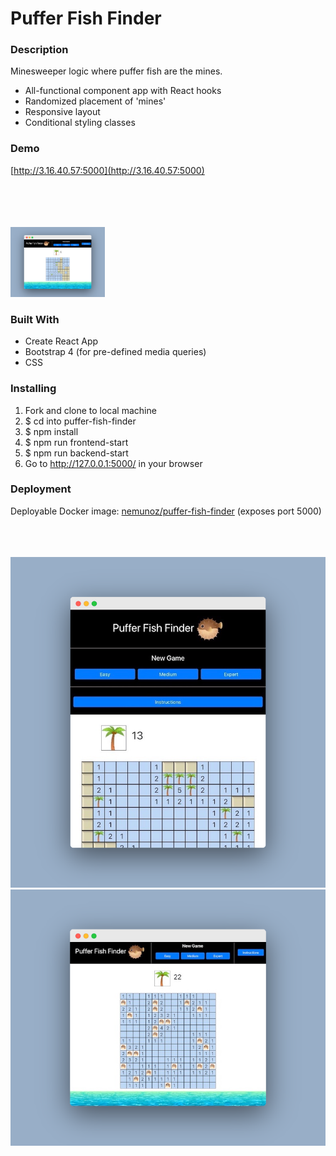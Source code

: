 # Puffer Fish Finder

### Description
Minesweeper logic where puffer fish are the mines.
- All-functional component app with React hooks
- Randomized placement of 'mines'
- Responsive layout
- Conditional styling classes

### Demo
[http://3.16.40.57:5000](http://3.16.40.57:5000)

</br>
</br>
</br>
</br>

<img src="https://github.com/nicolemunoz99/puffer-fish-finder/blob/master/desktop_mockup.png" style="width:30%">

### Built With
- Create React App
- Bootstrap 4 (for pre-defined media queries)
- CSS

### Installing
1. Fork and clone to local machine
2. $ cd into puffer-fish-finder
3. $ npm install
4. $ npm run frontend-start
4. $ npm run backend-start
5. Go to http://127.0.0.1:5000/ in your browser

### Deployment
Deployable Docker image: [nemunoz/puffer-fish-finder](https://hub.docker.com/repository/docker/nemunoz/puffer-fish-finder)
(exposes port 5000)
</br>
</br>
</br>
</br>

<img src="https://github.com/nicolemunoz99/puffer-fish-finder/blob/master/mobile_mockup.png" style="height:30%">

<img src="https://github.com/nicolemunoz99/puffer-fish-finder/blob/master/desktop2_mockup.png" style="height:30%">
